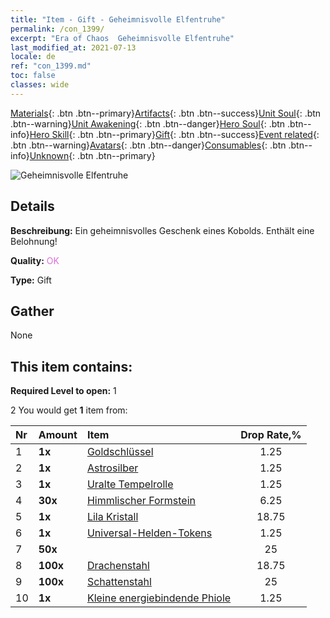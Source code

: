 ```yaml
---
title: "Item - Gift - Geheimnisvolle Elfentruhe"
permalink: /con_1399/
excerpt: "Era of Chaos  Geheimnisvolle Elfentruhe"
last_modified_at: 2021-07-13
locale: de
ref: "con_1399.md"
toc: false
classes: wide
---
```

 [Materials](/ItemsDE/){: .btn .btn--primary}[Artifacts](/ItemsDE/Artifacts/){: .btn .btn--success}[Unit Soul](/ItemsDE/UnitSoul/){: .btn .btn--warning}[Unit Awakening](/ItemsDE/UnitAwakening/){: .btn .btn--danger}[Hero Soul](/ItemsDE/HeroSoul/){: .btn .btn--info}[Hero Skill](/ItemsDE/HeroSkill/){: .btn .btn--primary}[Gift](/ItemsDE/Gift/){: .btn .btn--success}[Event related](/ItemsDE/Events/){: .btn .btn--warning}[Avatars](/ItemsDE/Avatars/){: .btn .btn--danger}[Consumables](/ItemsDE/Consumables/){: .btn .btn--info}[Unknown](/ItemsDE/Unknown/){: .btn .btn--primary}

 ![Geheimnisvolle Elfentruhe](/images/t/i_907013.png)

## Details
 **Beschreibung:** Ein geheimnisvolles Geschenk eines Kobolds. Enthält eine Belohnung!

 **Quality:** <span style="color: #DA70D6">OK</span>

 **Type:** Gift

## Gather

  None

## This item contains:

 **Required Level to open:** 1

 2 You would get **1** item  from:

  | Nr | Amount |     Item    | Drop Rate,% |
  |:---|:-------|:------------|:---------:|
  | 1 |  **1x** | [Goldschlüssel](/ItemsDE/con_783/) | 1.25 | 
  | 2 |  **1x** | [Astrosilber](/ItemsDE/con_969/) | 1.25 | 
  | 3 |  **1x** | [Uralte Tempelrolle](/ItemsDE/con_697/) | 1.25 | 
  | 4 |  **30x** | [Himmlischer Formstein](/ItemsDE/art_188/) | 6.25 | 
  | 5 |  **1x** | [Lila Kristall](/ItemsDE/con_720/) | 18.75 | 
  | 6 |  **1x** | [Universal-Helden-Tokens](/ItemsDE/her_358/) | 1.25 | 
  | 7 |  **50x** | <i class="fas fa-gem"/> | 25 | 
  | 8 |  **100x** | [Drachenstahl](/ItemsDE/con_880/) | 18.75 | 
  | 9 |  **100x** | [Schattenstahl](/ItemsDE/con_881/) | 25 | 
  | 10 |  **1x** | [Kleine energiebindende Phiole](/ItemsDE/con_724/) | 1.25 | 
